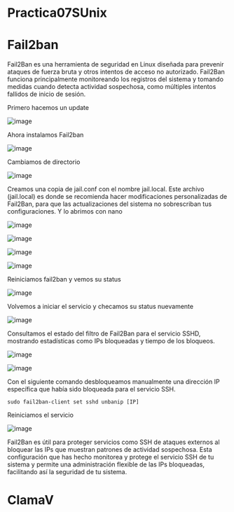 # Practica07SUnix

# Fail2ban

Fail2Ban es una herramienta de seguridad en Linux diseñada para prevenir ataques de fuerza bruta y otros intentos de acceso no autorizado. Fail2Ban funciona principalmente monitoreando los registros del sistema y tomando medidas cuando detecta actividad sospechosa, como múltiples intentos fallidos de inicio de sesión.

Primero hacemos un update 

![image](https://github.com/user-attachments/assets/36b04fac-68b7-429e-9642-96549794ce15)

Ahora instalamos Fail2ban

![image](https://github.com/user-attachments/assets/9c738942-3aa0-46f7-af1c-c19a7c4d91b3)

Cambiamos de directorio 

![image](https://github.com/user-attachments/assets/26f110ce-a955-48a5-8b51-edd7ab4ef370)

Creamos una copia de jail.conf con el nombre jail.local. Este archivo (jail.local) es donde se recomienda hacer modificaciones personalizadas de Fail2Ban, para que las actualizaciones del sistema no sobrescriban tus configuraciones.
Y lo abrimos con nano 

![image](https://github.com/user-attachments/assets/2548a5f6-9fd9-4f6b-b4a1-a3da7b4b6790)

![image](https://github.com/user-attachments/assets/f7e736e3-d0ae-49ea-b7d1-c902438bf7f9)

![image](https://github.com/user-attachments/assets/f914e566-5e0a-4f25-b02e-16ff21a16733)

![image](https://github.com/user-attachments/assets/db3609e0-5a4e-43bf-98cd-d4f2bd3ee271)

Reiniciamos fail2ban y vemos su status

![image](https://github.com/user-attachments/assets/bb3eaddf-905b-464b-bd06-20ee5744710c)

Volvemos a iniciar el servicio y checamos su status nuevamente 

![image](https://github.com/user-attachments/assets/9322393e-b96b-42d0-a1d7-003018f93127)

Consultamos el estado del filtro de Fail2Ban para el servicio SSHD, mostrando estadísticas como IPs bloqueadas y tiempo de los bloqueos.


![image](https://github.com/user-attachments/assets/d6bb9140-e095-4bfa-9208-6e8f4a99ee9f)


![image](https://github.com/user-attachments/assets/58e89495-4b65-4f78-81da-ff9f46c03449)


Con el siguiente comando desbloqueamos manualmente una dirección IP específica que había sido bloqueada para el servicio SSH.

```
sudo fail2ban-client set sshd unbanip [IP]
```

Reiniciamos el servicio


![image](https://github.com/user-attachments/assets/f8677d1c-e2df-4e5a-a53e-f40c695f8abb)

Fail2Ban es útil para proteger servicios como SSH de ataques externos al bloquear las IPs que muestran patrones de actividad sospechosa. Esta configuración que has hecho monitorea y protege el servicio SSH de tu sistema y permite una administración flexible de las IPs bloqueadas, facilitando así la seguridad de tu sistema.

# ClamaV

